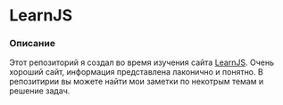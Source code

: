 # LearnJS
### Описание
Этот репозиторий я создал во время изучения сайта [LearnJS](https://learn.javascript.ru). Очень хороший сайт, информация представлена лаконично и понятно. В репозитирии вы можете найти мои заметки по некотрым темам и решение задач. 
